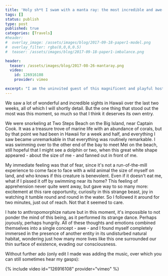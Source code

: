 ```yaml
---
title: 'Holy sh*t I swam with a manta ray: the most incredible and awe-inspiring thing I''ve seen. (24/52)'
tags: []
status: publish
type: post
published: true
categories: [Travels]
#header:
#  overlay_image: /assets/images/blog/2017-09-18-paper1-model.png
#  overlay_filter: rgba(0,0,0,0.5)
#  teaser: /assets/images/blog/2017-09-18-paper1-imbalance.png

header:
  teaser: /assets/images/blog/2017-08-26-mantaray.png
  video:
    id: 126916108
    provider: vimeo

excerpt: "I am the uninvited guest of this magnificent and playful host."
---
```


We saw a lot of wonderful and incredible sights in Hawaii over the last two
weeks, all of which I will shortly detail. But the one thing that stood out
the most was this moment, so much so that I think it deserves its own entry.

We were snorkeling at Two Steps Beach on the Big Island, near Captain Cook. It
was a treasure trove of marine life with an abundance of corals, but by that
point we had been in Hawaii for a week and half, and everything I saw became
unremarkable in that everything was routinely remarkable. I was swimming over
to the other end of the bay to meet Mei on the beach, still hopeful that I
might see a dolphin or two, when this great white shape appeared - about the
size of me - and fanned out in front of me.

My immediate feeling was that of fear, since it's not a run-of-the-mill
experience to come face to face with a wild animal the size of myself on land,
and who knows if this creature is benevolent. Even if it doesn't eat me, what
if I pissed it off by swimming near its home? This feeling of apprehension
never quite went away, but gave way to so many more: excitement at this rare
opportunity, curiosity in this strange beast, joy in watching it tumble round
and round in the water. So I followed it around for two minutes, just out of
reach. Not that it seemed to care.

I hate to anthropomorphize nature but in this moment, it's impossible to not
ponder the mind of this being, as it performed its strange dance. Perhaps
joyously, perhaps hungrily. All of these thoughts and emotions combined
themselves into a single concept - awe - and I found myself completely
immersed in the presence of another entity in its undisturbed natural habitat,
wondering just how many more lives like this one surrounded our thin surface
of existence, evading our consciousness.

Without further ado (only edit I made was adding the music, over which you can
still sometimes hear my gasps):

{% include video id="126916108" provider="vimeo" %}
